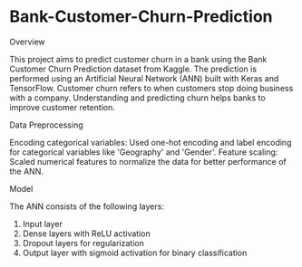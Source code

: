 # Bank-Customer-Churn-Prediction

Overview

This project aims to predict customer churn in a bank using the Bank Customer Churn Prediction dataset from Kaggle. The prediction is performed using an Artificial Neural Network (ANN) built with Keras and TensorFlow. Customer churn refers to when customers stop doing business with a company. Understanding and predicting churn helps banks to improve customer retention.

Data Preprocessing

Encoding categorical variables: Used one-hot encoding and label encoding for categorical variables like 'Geography' and 'Gender'.
Feature scaling: Scaled numerical features to normalize the data for better performance of the ANN.

Model

The ANN consists of the following layers:

1. Input layer
2. Dense layers with ReLU activation
3. Dropout layers for regularization
4. Output layer with sigmoid activation for binary classification
